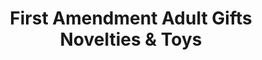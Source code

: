 ---
title: "First Amendment Adult Gifts Novelties & Toys"
url: /colorado-springs/first-amendment-adult-gifts-novelties-and-toys/
shop: erotic
---